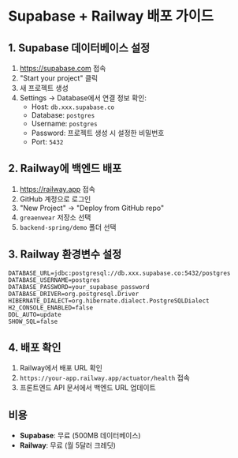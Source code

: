 # Supabase + Railway 배포 가이드

## 1. Supabase 데이터베이스 설정
1. https://supabase.com 접속
2. "Start your project" 클릭
3. 새 프로젝트 생성
4. Settings → Database에서 연결 정보 확인:
   - Host: `db.xxx.supabase.co`
   - Database: `postgres`
   - Username: `postgres`
   - Password: 프로젝트 생성 시 설정한 비밀번호
   - Port: `5432`

## 2. Railway에 백엔드 배포
1. https://railway.app 접속
2. GitHub 계정으로 로그인
3. "New Project" → "Deploy from GitHub repo"
4. `greaenwear` 저장소 선택
5. `backend-spring/demo` 폴더 선택

## 3. Railway 환경변수 설정
```
DATABASE_URL=jdbc:postgresql://db.xxx.supabase.co:5432/postgres
DATABASE_USERNAME=postgres
DATABASE_PASSWORD=your_supabase_password
DATABASE_DRIVER=org.postgresql.Driver
HIBERNATE_DIALECT=org.hibernate.dialect.PostgreSQLDialect
H2_CONSOLE_ENABLED=false
DDL_AUTO=update
SHOW_SQL=false
```

## 4. 배포 확인
1. Railway에서 배포 URL 확인
2. `https://your-app.railway.app/actuator/health` 접속
3. 프론트엔드 API 문서에서 백엔드 URL 업데이트

## 비용
- **Supabase**: 무료 (500MB 데이터베이스)
- **Railway**: 무료 (월 5달러 크레딧)
